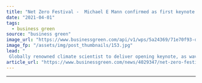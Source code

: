 ```yaml
---
title: "Net Zero Festival -  Michael E Mann confirmed as first keynote speaker"
date: "2021-04-01"
tags: 
  - business green
source: "business green"
image_url: "https://www.businessgreen.com/api/v1/wps/5a24369/71e70f93-db66-469a-aab2-8e76b503830a/7/BGNZF20-Logo-185x114.jpg"
image_fp: "/assets/img/post_thumbnails/153.jpg"
lead: "
 Globally renowned climate scientist to deliver opening keynote, as wave of high profile partners confirmed for the second annual Net Zero Festival ..."
article_url: "https://www.businessgreen.com/news/4029347/net-zero-festival-michael-mann-confirmed-keynote-speaker"
---
```


---
